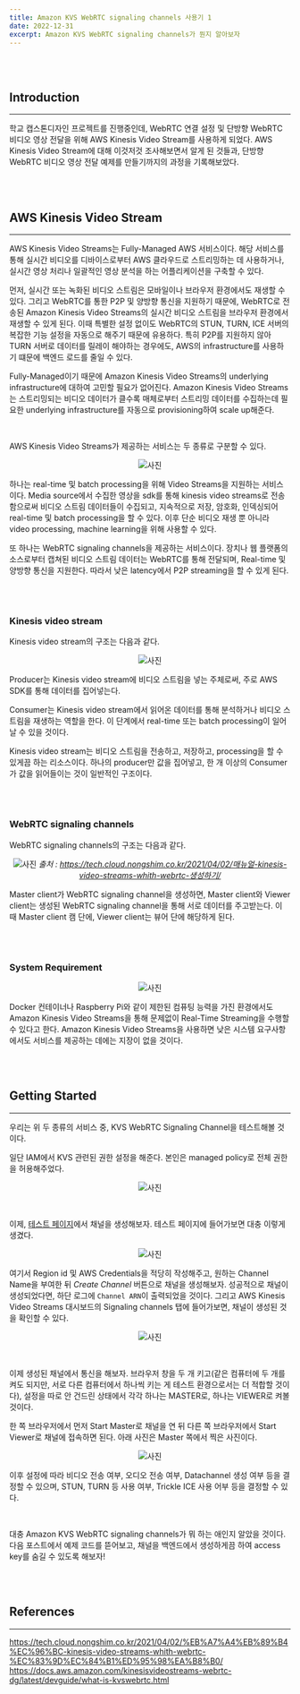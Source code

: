 ```yaml
---
title: Amazon KVS WebRTC signaling channels 사용기 1
date: 2022-12-31
excerpt: Amazon KVS WebRTC signaling channels가 뭔지 알아보자
---
```


<br><br>

## Introduction

---

학교 캡스톤디자인 프로젝트를 진행중인데,
WebRTC 연결 설정 및 단방향 WebRTC 비디오 영상 전달을 위해 AWS Kinesis Video Stream를 사용하게 되었다.
AWS Kinesis Video Stream에 대해 이것저것 조사해보면서 알게 된 것들과, 단방향 WebRTC 비디오 영상 전달 예제를 만들기까지의 과정을 기록해보았다.

<br><br>

## AWS Kinesis Video Stream

---

AWS Kinesis Video Streams는 Fully-Managed AWS 서비스이다.
해당 서비스를 통해 실시간 비디오를 디바이스로부터 AWS 클라우드로 스트리밍하는 데 사용하거나,
실시간 영상 처리나 일괄적인 영상 분석을 하는 어플리케이션을 구축할 수 있다.

먼저, 실시간 또는 녹화된 비디오 스트림은 모바일이나 브라우저 환경에서도 재생할 수 있다.
그리고 WebRTC를 통한 P2P 및 양방향 통신을 지원하기 때문에,
WebRTC로 전송된 Amazon Kinesis Video Streams의 실시간 비디오 스트림을 브라우저 환경에서 재생할 수 있게 된다.
이때 특별한 설정 없이도 WebRTC의 STUN, TURN, ICE 서버의 복잡한 기능 설정을 자동으로 해주기 때문에 유용하다.
특히 P2P를 지원하지 않아 TURN 서버로 데이터를 릴레이 해야하는 경우에도, AWS의 infrastructure를 사용하기 떄문에 백엔드 로드를 줄일 수 있다.

Fully-Managed이기 때문에 Amazon Kinesis Video Streams의 underlying infrastructure에 대하여 고민할 필요가 없어진다.
Amazon Kinesis Video Streams는 스트리밍되는 비디오 데이터가 클수록 매체로부터 스트리밍 데이터를 수집하는데 필요한 underlying infrastructure를 자동으로 provisioning하여 scale up해준다.

<br>

AWS Kinesis Video Streams가 제공하는 서비스는 두 종류로 구분할 수 있다.

<center>

![사진](https://raw.githubusercontent.com/junhyuk0801/junhyuk0801.github.io/post-pictures/pictures/Cloud%20Native/AWS%20Kinesis%20Video%20Stream/AWS%20Kinesis%20Video%20Streaming/1.PNG)

</center>

하나는 real-time 및 batch processing을 위해 Video Streams을 지원하는 서비스이다.
Media source에서 수집한 영상을 sdk를 통해 kinesis video streams로 전송함으로써
비디오 스트림 데이터들이 수집되고, 지속적으로 저장, 암호화, 인덱싱되어 real-time 및 batch processing을 할 수 있다.
이후 단순 비디오 재생 뿐 아니라 video processing, machine learning을 위해 사용할 수 있다.

또 하나는 WebRTC signaling channels을 제공하는 서비스이다.
장치나 웹 플랫폼의 소스로부터 캡쳐된 비디오 스트림 데이터는 WebRTC를 통해 전달되며, Real-time 및 양방향 통신을 지원한다.
따라서 낮은 latency에서 P2P streaming을 할 수 있게 된다.

<br><br>

### Kinesis video stream

Kinesis video stream의 구조는 다음과 같다.

<center>

![사진](https://raw.githubusercontent.com/junhyuk0801/junhyuk0801.github.io/post-pictures/pictures/Cloud%20Native/AWS%20Kinesis%20Video%20Stream/AWS%20Kinesis%20Video%20Streaming/2.PNG)

</center>

Producer는 Kinesis video stream에 비디오 스트림을 넣는 주체로써, 주로 AWS SDK를 통해 데이터를 집어넣는다.

Consumer는 Kinesis video stream에서 읽어온 데이터를 통해 분석하거나 비디오 스트림을 재생하는 역할을 한다.
이 단계에서 real-time 또는 batch processing이 일어날 수 있을 것이다.

Kinesis video stream는 비디오 스트림을 전송하고, 저장하고, processing을 할 수 있게끔 하는 리소스이다.
하나의 producer만 값을 집어넣고, 한 개 이상의 Consumer가 값을 읽어들이는 것이 일반적인 구조이다.

<br><br>

### WebRTC signaling channels

WebRTC signaling channels의 구조는 다음과 같다.

<center>

![사진](https://raw.githubusercontent.com/junhyuk0801/junhyuk0801.github.io/post-pictures/pictures/Cloud%20Native/AWS%20Kinesis%20Video%20Stream/AWS%20Kinesis%20Video%20Streaming/3.PNG)
_출처 : https://tech.cloud.nongshim.co.kr/2021/04/02/매뉴얼-kinesis-video-streams-whith-webrtc-생성하기/_

</center>

Master client가 WebRTC signaling channel을 생성하면,
Master client와 Viewer client는 생성된 WebRTC signaling channel을 통해 서로 데이터를 주고받는다.
이 때 Master client 캠 단에, Viewer client는 뷰어 단에 해당하게 된다.

<br><br>

### System Requirement

<center>

![사진](https://raw.githubusercontent.com/junhyuk0801/junhyuk0801.github.io/post-pictures/pictures/Cloud%20Native/AWS%20Kinesis%20Video%20Stream/AWS%20Kinesis%20Video%20Streaming/4.PNG)

</center>

Docker 컨테이너나 Raspberry Pi와 같이 제한된 컴퓨팅 능력을 가진 환경에서도
Amazon Kinesis Video Streams을 통해 문제없이 Real-Time Streaming을 수행할 수 있다고 한다.
Amazon Kinesis Video Streams을 사용하면 낮은 시스템 요구사항에서도 서비스를 제공하는 데에는 지장이 없을 것이다.

<br><br>

## Getting Started

---

우리는 위 두 종류의 서비스 중, KVS WebRTC Signaling Channel을 테스트해볼 것이다.

일단 IAM에서 KVS 관련된 권한 설정을 해준다. 본인은 managed policy로 전체 권한을 허용해주었다.

<center>

![사진](https://raw.githubusercontent.com/junhyuk0801/junhyuk0801.github.io/post-pictures/pictures/Cloud%20Native/AWS%20Kinesis%20Video%20Stream/AWS%20Kinesis%20Video%20Streaming/5.PNG)

</center>

<br>

이제, [테스트 페이지](https://awslabs.github.io/amazon-kinesis-video-streams-webrtc-sdk-js/examples/index.html)에서 채널을 생성해보자. 테스트 페이지에 들어가보면 대충 이렇게 생겼다.

<center>

![사진](https://raw.githubusercontent.com/junhyuk0801/junhyuk0801.github.io/post-pictures/pictures/Cloud%20Native/AWS%20Kinesis%20Video%20Stream/AWS%20Kinesis%20Video%20Streaming/6.PNG)

</center>

여기서 Region id 및 AWS Credentials을 적당히 작성해주고, 원하는 Channel Name을 부여한 뒤 _Create Channel_ 버튼으로 채널을 생성해보자.
성공적으로 채널이 생성되었다면, 하단 로그에 `Channel ARN`이 출력되었을 것이다.
그리고 AWS Kinesis Video Streams 대시보드의 Signaling channels 탭에 들어가보면, 채널이 생성된 것을 확인할 수 있다.

<center>

![사진](https://raw.githubusercontent.com/junhyuk0801/junhyuk0801.github.io/post-pictures/pictures/Cloud%20Native/AWS%20Kinesis%20Video%20Stream/AWS%20Kinesis%20Video%20Streaming/7.PNG)

</center>

<br>

이제 생성된 채널에서 통신을 해보자.
브라우저 창을 두 개 키고(같은 컴퓨터에 두 개를 켜도 되지만, 서로 다른 컴퓨터에서 하나씩 키는 게 테스트 환경으로서는 더 적합할 것이다),
설정을 따로 안 건드린 상태에서 각각 하나는 MASTER로, 하나는 VIEWER로 켜볼 것이다.

한 쪽 브라우저에서 먼저 Start Master로 채널을 연 뒤 다른 쪽 브라우저에서 Start Viewer로 채널에 접속하면 된다.
아래 사진은 Master 쪽에서 찍은 사진이다.

<center>

![사진](https://raw.githubusercontent.com/junhyuk0801/junhyuk0801.github.io/post-pictures/pictures/Cloud%20Native/AWS%20Kinesis%20Video%20Stream/AWS%20Kinesis%20Video%20Streaming/8.PNG)

</center>

이후 설정에 따라 비디오 전송 여부, 오디오 전송 여부, Datachannel 생성 여부 등을 결정할 수 있으며,
STUN, TURN 등 사용 여부, Trickle ICE 사용 어부 등을 결정할 수 있다.

<br>

대충 Amazon KVS WebRTC signaling channels가 뭐 하는 애인지 알았을 것이다.
다음 포스트에서 예제 코드를 뜯어보고, 채널을 백엔드에서 생성하게끔 하여 access key를 숨길 수 있도록 해보자!

<br><br>

## References

---

https://tech.cloud.nongshim.co.kr/2021/04/02/%EB%A7%A4%EB%89%B4%EC%96%BC-kinesis-video-streams-whith-webrtc-%EC%83%9D%EC%84%B1%ED%95%98%EA%B8%B0/
https://docs.aws.amazon.com/kinesisvideostreams-webrtc-dg/latest/devguide/what-is-kvswebrtc.html
